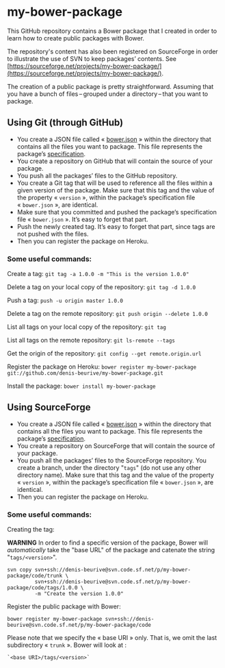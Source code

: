 # my-bower-package

This GitHub repository contains a Bower package that I created in order to learn how to create public packages with Bower.

The repository's content has also been registered on SourceForge in order to illustrate the use of SVN to keep packages’ contents.
See [https://sourceforge.net/projects/my-bower-package/](https://sourceforge.net/projects/my-bower-package/).

The creation of a public package is pretty straightforward. Assuming that you have a bunch of files – grouped under a directory – that you want to package.

## Using Git (through GitHub)

* You create a JSON file called « [bower.json](https://github.com/denis-beurive/my-bower-package/blob/master/bower.json) » within the directory that contains all the files you want to package.
  This file represents the package’s [specification](https://github.com/bower/spec/blob/master/json.md).
* You create a repository on GitHub that will contain the source of your package.
* You push all the packages’ files to the GitHub repository.
* You create a Git tag that will be used to reference all the files within a given version of the package.
  Make sure that this tag and the value of the property « `version` », within the package’s specification file « `bower.json` », are identical.
* Make sure that you committed and pushed the package’s specification file « `bower.json` ». It’s easy to forget that part.
* Push the newly created tag. It’s easy to forget that part, since tags are not pushed with the files.
* Then you can register the package on Heroku.

### Some useful commands:

Create a tag: `git tag -a 1.0.0 -m "This is the version 1.0.0"`

Delete a tag on your local copy of the repository: `git tag -d 1.0.0`

Push a tag: `push -u origin master 1.0.0`

Delete a tag on the remote repository: `git push origin --delete 1.0.0`

List all tags on your local copy of the repository: `git tag`

List all tags on the remote repository: `git ls-remote --tags`

Get the origin of the repository: `git config --get remote.origin.url`

Register the package on Heroku: `bower register my-bower-package git://github.com/denis-beurive/my-bower-package.git`

Install the package: `bower install my-bower-package`

## Using SourceForge

* You create a JSON file called « [bower.json](http://sourceforge.net/p/my-bower-package/code/HEAD/tree/trunk/bower.json) » within the directory that contains all the files you want to package.
  This file represents the package’s [specification](https://github.com/bower/spec/blob/master/json.md).
* You create a repository on SourceForge that will contain the source of your package.
* You push all the packages’ files to the SourceForge repository.
  You create a branch, under the directory "`tags`" (do not use any other directory name).
  Make sure that this tag and the value of the property « `version` », within the package’s specification file « `bower.json` », are identical.
* Then you can register the package on Heroku.

### Some useful commands:

Creating the tag:

**WARNING** In order to find a specific version of the package, Bower will _automatically_ take the "base URL" of the package and catenate the string "`tags/<version>`".

	svn copy svn+ssh://denis-beurive@svn.code.sf.net/p/my-bower-package/code/trunk \
			 svn+ssh://denis-beurive@svn.code.sf.net/p/my-bower-package/code/tags/1.0.0 \
			 -m "Create the version 1.0.0"

Register the public package with Bower:

	bower register my-bower-package svn+ssh://denis-beurive@svn.code.sf.net/p/my-bower-package/code

Please note that we specify the « base URI » only. That is, we omit the last subdirectory « `trunk` ». Bower will look at :

	`<base URI>/tags/<version>`

